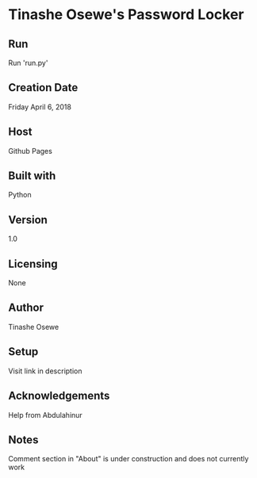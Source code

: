 # Tinashe Osewe's Password Locker

## Run
Run 'run.py'

## Creation Date
Friday April 6, 2018

## Host
Github Pages

## Built with
Python

## Version
1.0

## Licensing
None

## Author
Tinashe Osewe

## Setup
Visit link in description

## Acknowledgements
Help from Abdulahinur

## Notes
Comment section in "About" is under construction and does not currently work